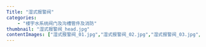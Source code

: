 ```yaml
---
Title: "湿式报警阀"
categories:
    - "楼宇水系统阀门及沟槽管件及消防"
thumbnail: "湿式报警阀_head.jpg"
contentImages: ["湿式报警阀_01.jpg","湿式报警阀_02.jpg","湿式报警阀_03.jpg","湿式报警阀_04.jpg"]
---
```

